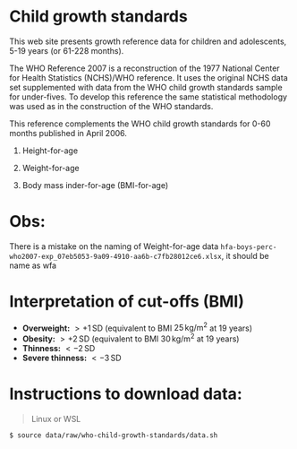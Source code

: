 # Child growth standards

This web site presents growth reference data for children and adolescents, 5-19 years (or 61-228 months).

The WHO Reference 2007 is a reconstruction of the 1977 National Center for Health Statistics (NCHS)/WHO reference. It uses the original NCHS data set supplemented with data from the WHO child growth standards sample for under-fives. To develop this reference the same statistical methodology was used as in the construction of the WHO standards.

This reference complements the WHO child growth standards for 0-60 months published in April 2006.

1. Height-for-age

2. Weight-for-age

3. Body mass inder-for-age (BMI-for-age)

# Obs:

There is a mistake on the naming of Weight-for-age data `hfa-boys-perc-who2007-exp_07eb5053-9a09-4910-aa6b-c7fb28012ce6.xlsx`, it should be name as wfa

# Interpretation of cut-offs (BMI)

- **Overweight:** $> +1\,\mathrm{SD}$ (equivalent to BMI $25\,\mathrm{kg/m^2}$ at 19 years)
- **Obesity:** $> +2\,\mathrm{SD}$ (equivalent to BMI $30\,\mathrm{kg/m^2}$ at 19 years)
- **Thinness:** $< -2\,\mathrm{SD}$
- **Severe thinness:** $< -3\,\mathrm{SD}$

# Instructions to download data:

> Linux or WSL

```bash
$ source data/raw/who-child-growth-standards/data.sh
```
